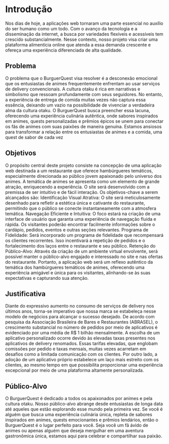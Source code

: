 # Introdução

Nos dias de hoje, a aplicações web tornaram uma parte essencial no auxílio do ser humano como um todo. Com o avanço da tecnologia e a disseminação da internet, a busca por variedades flexíveis e acessíveis tem crescido substancialmente. Nesse contexto, nosso projeto visa criar uma plataforma alimentícia online que atenda a essa demanda crescente e ofereça uma experiência diferenciada de alta qualidade.

## Problema
O problema que o BurguerQuest visa resolver é a desconexão emocional que os entusiastas de animes frequentemente enfrentam ao usar serviços de delivery convencionais. 
A cultura otaku é rica em narrativas e simbolismo que ressoam profundamente com seus seguidores. No entanto, a experiência de entrega de comida muitas vezes não captura essa essência, deixando um vazio na possibilidade de vivenciar a verdadeira alma da cultura otaku. 
O BurguerQuest busca preencher essa lacuna, oferecendo uma experiência culinária autêntica, onde sabores inspirados em animes, quests personalizadas e prêmios épicos se unem para conectar os fãs de animes com suas paixões de maneira genuína. Estamos ansiosos para transformar a relação entre os entusiastas de animes e a comida, uma quest de sabor de cada vez


## Objetivos

O propósito central deste projeto consiste na concepção de uma aplicação web destinada a um restaurante que oferece hambúrgueres temáticos, especialmente direcionada ao público jovem apaixonado pelo universo dos animes. A temática de animes se apresenta como um elemento de grande atração, enriquecendo a experiência. O site será desenvolvido com a premissa de ser intuitivo e de fácil interação.
Os objetivos-chave a serem alcançados são:
Identificação Visual Atrativa: O site será meticulosamente desenhado para refletir a estética única e cativante do restaurante, permitindo que o público se conecte instantaneamente com a atmosfera temática.
Navegação Eficiente e Intuitiva: O foco estará na criação de uma interface de usuário que garanta uma experiência de navegação fluida e rápida. Os visitantes poderão encontrar facilmente informações sobre o cardápio, pedidos, eventos e outras seções relevantes.
Programa de Fidelidade: Será incorporado um programa de fidelidade que recompensará os clientes recorrentes. Isso incentivará a repetição de pedidos e o fortalecimento dos laços entre o restaurante e seu público.
Retenção do Público-Alvo: Através da criação de um ambiente virtual envolvente, será possível manter o público-alvo engajado e interessado no site e nas ofertas do restaurante.
Portanto, a aplicação web será um reflexo autêntico da temática dos hambúrgueres temáticos de animes, oferecendo uma experiência amigável e única para os visitantes, alinhando-se às suas expectativas e capturando sua atenção.


## Justificativa

Diante do expressivo aumento no consumo de serviços de delivery nos últimos anos, torna-se imperativo que nossa marca se estabeleça nesse modelo de negócios para alcançar o sucesso desejado. De acordo com pesquisa da Associação Brasileira de Bares e Restaurantes (ABRASEL), o crescimento substancial no número de pedidos por meio de aplicativos é evidenciado por uma média de R$ 1 bilhão mensalmente.
A escolha de um aplicativo personalizado ocorre devido às elevadas taxas presentes nos aplicativos de delivery renomados. Essas tarifas elevadas, que englobam comissões por pedido e taxas mensais, muitas vezes acarretam em desafios como a limitada comunicação com os clientes. Por outro lado, a adoção de um aplicativo próprio estabelece um laço mais estreito com os clientes, ao mesmo tempo em que possibilita proporcionar uma experiência excepcional por meio de uma plataforma altamente personalizada.


## Público-Alvo

O BurguerQuest é dedicado a todos os apaixonados por animes e pela cultura otaku. Nosso público-alvo abrange desde entusiastas de longa data até aqueles que estão explorando esse mundo pela primeira vez. Se você é alguém que busca uma experiência culinária única, repleta de sabores inspirados em animes, quests emocionantes e prêmios lendários, então o BurguerQuest é o lugar perfeito para você. Seja você um fã ávido de animes ou apenas alguém que deseja mergulhar em uma aventura gastronômica única, estamos aqui para celebrar e compartilhar sua paixão.

